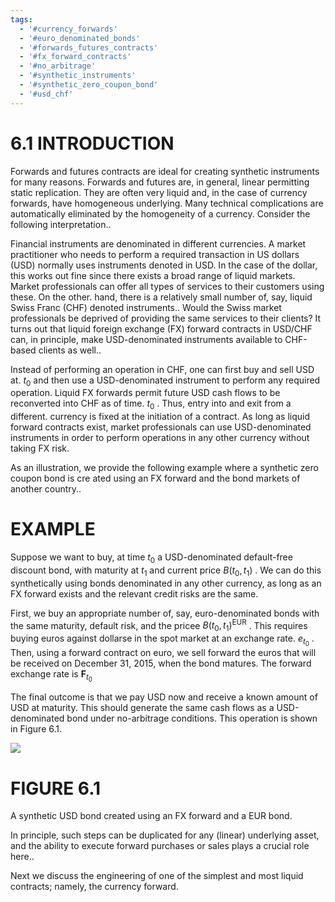 ```yaml
---
tags:
  - '#currency_forwards'
  - '#euro_denominated_bonds'
  - '#forwards_futures_contracts'
  - '#fx_forward_contracts'
  - '#no_arbitrage'
  - '#synthetic_instruments'
  - '#synthetic_zero_coupon_bond'
  - '#usd_chf'
---
```

# 6.1 INTRODUCTION  

Forwards and futures contracts are ideal for creating synthetic instruments for many reasons. Forwards and futures are, in general, linear permitting static replication. They are often very liquid and, in the case of currency forwards, have homogeneous underlying. Many technical complications are automatically eliminated by the homogeneity of a currency. Consider the following interpretation..  

Financial instruments are denominated in different currencies. A market practitioner who needs to perform a required transaction in US dollars (USD) normally uses instruments denoted in USD. In the case of the dollar, this works out fine since there exists a broad range of liquid markets. Market professionals can offer all types of services to their customers using these. On the other. hand, there is a relatively small number of, say, liquid Swiss Franc (CHF) denoted instruments.. Would the Swiss market professionals be deprived of providing the same services to their clients? It turns out that liquid foreign exchange (FX) forward contracts in USD/CHF can, in principle, make USD-denominated instruments available to CHF-based clients as well..  

Instead of performing an operation in CHF, one can first buy and sell USD at. $t_{0}$ and then use a USD-denominated instrument to perform any required operation. Liquid FX forwards permit future USD cash flows to be reconverted into CHF as of time. $t_{0}$ . Thus, entry into and exit from a different. currency is fixed at the initiation of a contract. As long as liquid forward contracts exist, market professionals can use USD-denominated instruments in order to perform operations in any other currency without taking FX risk.  

As an illustration, we provide the following example where a synthetic zero coupon bond is cre ated using an FX forward and the bond markets of another country..  

# EXAMPLE  

Suppose we want to buy, at time $t_{0}$ a USD-denominated default-free discount bond, with maturity at $t_{1}$ and current price $B(t_{0},t_{1})$ . We can do this synthetically using bonds denominated in any other currency, as long as an FX forward exists and the relevant credit risks are the same.  

First, we buy an appropriate number of, say, euro-denominated bonds with the same maturity, default risk, and the pricee $B(t_{0},t_{1})^{\mathrm{EUR}}$ . This requires buying euros against dollarse in the spot market at an exchange rate. $e_{t_{0}}$ . Then, using a forward contract on euro, we sell forward the euros that will be received on December 31, 2015, when the bond matures. The forward exchange rate is $\boldsymbol{F}_{t_{0}}$  

The final outcome is that we pay USD now and receive a known amount of USD at maturity. This should generate the same cash flows as a USD-denominated bond under no-arbitrage conditions. This operation is shown in Figure 6.1.  

![](611bd616d2c349d86ae23d3e92fc10fcccbeb4199c80feae1e544594997305b1.jpg)  

# FIGURE 6.1  

A synthetic USD bond created using an FX forward and a EUR bond.  

In principle, such steps can be duplicated for any (linear) underlying asset, and the ability to execute forward purchases or sales plays a crucial role here..  

Next we discuss the engineering of one of the simplest and most liquid contracts; namely, the currency forward.  
